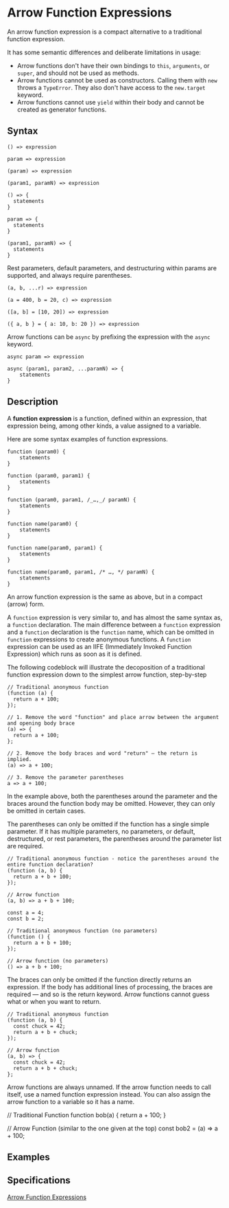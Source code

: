 # Arrow Function Expressions

An arrow function expression is a compact alternative to a traditional function expression.

It has some semantic differences and deliberate limitations in usage:

- Arrow functions don't have their own bindings to `this`, `arguments`, or `super`, and should not be used as methods.
- Arrow functions cannot be used as constructors. Calling them with `new` throws a `TypeError`. They also don't have access to the `new.target` keyword.
- Arrow functions cannot use `yield` within their body and cannot be created as generator functions.

## Syntax

    () => expression

    param => expression

    (param) => expression

    (param1, paramN) => expression

    () => {
      statements
    }

    param => {
      statements
    }

    (param1, paramN) => {
      statements
    }

Rest parameters, default parameters, and destructuring within params are supported, and always require parentheses.

    (a, b, ...r) => expression

    (a = 400, b = 20, c) => expression

    ([a, b] = [10, 20]) => expression

    ({ a, b } = { a: 10, b: 20 }) => expression

Arrow functions can be `async` by prefixing the expression with the `async` keyword.

    async param => expression

    async (param1, param2, ...paramN) => {
        statements
    }

## Description

A **function expression** is a function, defined within an expression, that expression being, among other kinds, a value assigned to a variable.

Here are some syntax examples of function expressions.

    function (param0) {
        statements
    }

    function (param0, param1) {
        statements
    }

    function (param0, param1, /_…,_/ paramN) {
        statements
    }

    function name(param0) {
        statements
    }

    function name(param0, param1) {
        statements
    }

    function name(param0, param1, /* …, */ paramN) {
        statements
    }

An arrow function expression is the same as above, but in a compact (arrow) form.

A `function` expression is very similar to, and has almost the same syntax as, a `function` declaration. The main difference between a `function` expression and a `function` declaration is the `function` name, which can be omitted in `function` expressions to create anonymous functions. A `function` expression can be used as an IIFE (Immediately Invoked Function Expression) which runs as soon as it is defined.

The following codeblock will illustrate the decoposition of a traditional function expression down to the simplest arrow function, step-by-step

    // Traditional anonymous function
    (function (a) {
      return a + 100;
    });

    // 1. Remove the word "function" and place arrow between the argument and opening body brace
    (a) => {
      return a + 100;
    };

    // 2. Remove the body braces and word "return" — the return is implied.
    (a) => a + 100;

    // 3. Remove the parameter parentheses
    a => a + 100;

In the example above, both the parentheses around the parameter and the braces around the function body may be omitted. However, they can only be omitted in certain cases.

The parentheses can only be omitted if the function has a single simple parameter. If it has multiple parameters, no parameters, or default, destructured, or rest parameters, the parentheses around the parameter list are required.

    // Traditional anonymous function - notice the parentheses around the entire function declaration?
    (function (a, b) {
      return a + b + 100;
    });

    // Arrow function
    (a, b) => a + b + 100;

    const a = 4;
    const b = 2;

    // Traditional anonymous function (no parameters)
    (function () {
      return a + b + 100;
    });

    // Arrow function (no parameters)
    () => a + b + 100;

The braces can only be omitted if the function directly returns an expression. If the body has additional lines of processing, the braces are required — and so is the return keyword. Arrow functions cannot guess what or when you want to return.

    // Traditional anonymous function
    (function (a, b) {
      const chuck = 42;
      return a + b + chuck;
    });

    // Arrow function
    (a, b) => {
      const chuck = 42;
      return a + b + chuck;
    };

Arrow functions are always unnamed. If the arrow function needs to call itself, use a named function expression instead. You can also assign the arrow function to a variable so it has a name.

// Traditional Function
function bob(a) {
return a + 100;
}

// Arrow Function (similar to the one given at the top)
const bob2 = (a) => a + 100;

## Examples

## Specifications

[Arrow Function Expressions](https://developer.mozilla.org/en-US/docs/Web/JavaScript/Reference/Functions/Arrow_functions)
